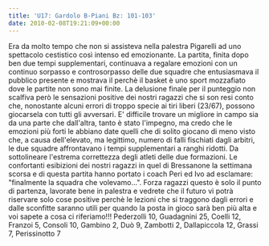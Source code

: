 ```yaml
---
title: 'U17: Gardolo B-Piani Bz: 101-103'
date: 2010-02-08T19:21:09+00:00
---
```

Era da molto tempo che non si assisteva nella palestra Pigarelli ad uno spettacolo cestistico così intenso ed emozionante. La partita, finita dopo ben due tempi supplementari, continuava a regalare emozioni con un continuo sorpasso e controsorpasso delle due squadre che entusiasmava il pubblico presente e mostrava il perchè il basket è uno sport mozzafiato dove le partite non sono mai finite. La delusione finale per il punteggio non scalfiva però le sensazioni positive dei nostri ragazzi che si son resi conto che, nonostante alcuni errori di troppo specie ai tiri liberi (23/67), possono giocarsela con tutti gli avversari. E' difficile trovare un migliore in campo sia da una parte che dall'altra, tanto è stato l'impegno, ma credo che le emozioni più forti le abbiano date quelli che di solito giocano di meno visto che, a causa dell'elevato, ma legittimo, numero di falli fischiati dagli arbitri, le due squadre affrontavano i tempi supplementari a ranghi ridotti. Da sottolineare l'estrema correttezza degli atleti delle due formazioni. Le confortanti esibizioni dei nostri ragazzi in quel di Bressanone la settimana scorsa e di questa partita hanno portato i coach Peri ed Ivo ad esclamare: "finalmente la squadra che volevamo…". Forza ragazzi questo è solo il punto di partenza, lavorate bene in palestra e vedrete che il futuro vi potrà riservare solo cose positive perchè le lezioni che si traggono dagli errori e dalle sconfitte saranno utili per quando la posta in gioco sarà ben più alta e voi sapete a cosa ci riferiamo!!!
Pederzolli 10, Guadagnini 25, Coelli 12, Franzoi 5, Consoli 10, Gambino 2, Duò 9, Zambotti 2, Dallapiccola 12, Grassi 7, Perissinotto 7